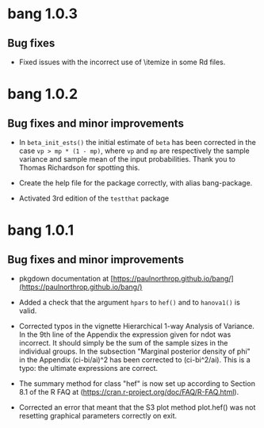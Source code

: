 # bang 1.0.3

## Bug fixes

* Fixed issues with the incorrect use of \itemize in some Rd files.

# bang 1.0.2

## Bug fixes and minor improvements

* In `beta_init_ests()` the initial estimate of `beta` has been corrected in the case `vp > mp * (1 - mp)`, where `vp` and `mp` are respectively the sample variance and sample mean of the input probabilities. Thank you to Thomas Richardson for spotting this.

* Create the help file for the package correctly, with alias bang-package.

* Activated 3rd edition of the `testthat` package

# bang 1.0.1

## Bug fixes and minor improvements

* pkgdown documentation at [https://paulnorthrop.github.io/bang/](https://paulnorthrop.github.io/bang/)

* Added a check that the argument `hpars` to `hef()` and to `hanova1()` is valid.

* Corrected typos in the vignette Hierarchical 1-way Analysis of Variance.  In the 9th line of the Appendix the expression given for ndot was incorrect.  It should simply be the sum of the sample sizes in the individual groups.  In the subsection "Marginal posterior density of phi" in the Appendix (ci-bi/ai)^2 has been corrected to (ci-bi^2/ai).  This is a typo: the ultimate expressions are correct.

* The summary method for class "hef" is now set up according to Section 8.1 of the R FAQ at (https://cran.r-project.org/doc/FAQ/R-FAQ.html).

* Corrected an error that meant that the S3 plot method plot.hef() was not resetting graphical parameters correctly on exit.

